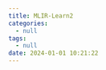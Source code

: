 ```yaml
---
title: MLIR-Learn2
categories:
  - null
tags:
  - null
date: 2024-01-01 10:21:22
---
```


<!-- more -->
